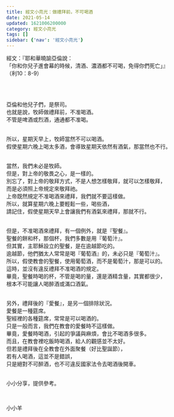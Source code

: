 ```yaml
---
title: 經文小亮光：做禮拜前，不可喝酒
date: 2021-05-14
updated: 1621006200000
category: 經文小亮光
tags: []
sidebar: {'nav': '經文小亮光'}
---
```


<p>經文：『耶和華曉諭亞倫說：<br/>
「你和你兒子進會幕的時候，清酒、濃酒都不可喝，免得你們死亡」』<br/>
（利10：8-9）</p>
<p> </p>
<p><br/>
亞倫和他兒子們，是祭司。<br/>
也就是說，牧師做禮拜前，不准喝酒。<br/>
不管是啤酒或烈酒，通通都不准喝。</p>
<p><br/>
所以，星期天早上，牧師當然不可以喝酒。<br/>
假使星期六晚上喝太多酒，會導致星期天依然有酒氣，那當然也不行。</p>
<p><br/>
當然，我們未必是牧師。<br/>
但是，對上帝的敬畏之心，是一樣的。<br/>
別忘了，對上帝的敬拜方式，不是人想怎樣敬拜，就可以怎樣敬拜，<br/>
而是必須照上帝規定來敬拜祂。<br/>
上帝既然規定不准喝酒來禮拜，我們就不要這樣做。<br/>
所以，就算星期六晚上要輕鬆一些，喝些酒，<br/>
請記住，假使星期天早上會讓我們有酒氣來禮拜，那就不行。</p>
<p><br/>
但是，不准喝酒來禮拜，有一個例外，就是『聖餐』。<br/>
聖餐的餅和杯，那個杯，我們多數是用『葡萄汁』。<br/>
但其實，主耶穌設立的聖餐，是在逾越節吃的。<br/>
逾越節，他們猶太人常常是喝『葡萄酒』的，未必只是『葡萄汁』。<br/>
所以，假使教會的聖餐，使用葡萄酒，而不是葡萄汁，那是可以的。<br/>
這時，並沒有違反禮拜不准喝酒的規定。<br/>
畢竟，聖餐時喝的杯，不管是喝的量，還是酒精含量，其實都很少，<br/>
根本不可能讓人喝醉酒或滿口酒氣。</p>
<p><br/>
另外，禮拜後的『愛餐』，是另一個排除狀況。<br/>
愛餐是一種筵席。<br/>
聖經裡的各種筵席，常常是可以喝酒的。<br/>
只是一般而言，我們在教會的愛餐時不這樣做。<br/>
畢竟，愛餐時喝酒，引起的爭議與麻煩，會比不喝酒多很多。<br/>
而且，在教會裡吃飯時喝酒，給人的觀感並不太好。<br/>
但若是禮拜後在全教會在外面聚餐（好比聖誕節），<br/>
若有人喝酒，這並不是錯誤，<br/>
只是絕對不可醉酒，也不可違反國家法令去喝酒後開車。</p>
<p><br/>
小小分享，提供參考。</p>
<p> </p>
<p>小小羊</p>
<p> </p>

